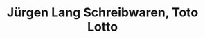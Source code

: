 ---
title: "Jürgen Lang Schreibwaren, Toto Lotto"
url: /zirndorf/juergen-lang-schreibwaren-toto-lotto/
shop: Lotterie
---